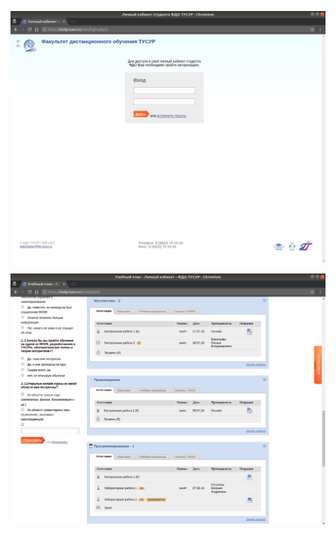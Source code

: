 <kbd>![Снимок экрана от 2018-08-20 14-47-39](%D0%A1%D0%BD%D0%B8%D0%BC%D0%BE%D0%BA%20%D1%8D%D0%BA%D1%80%D0%B0%D0%BD%D0%B0%20%D0%BE%D1%82%202018-08-20%2014-47-39.png)</kbd>

<kbd>![Снимок экрана от 2018-08-20 14-51-31](%D0%A1%D0%BD%D0%B8%D0%BC%D0%BE%D0%BA%20%D1%8D%D0%BA%D1%80%D0%B0%D0%BD%D0%B0%20%D0%BE%D1%82%202018-08-20%2014-51-31.png)</kbd>

